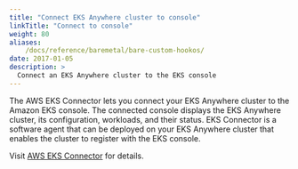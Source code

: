 ```yaml
---
title: "Connect EKS Anywhere cluster to console"
linkTitle: "Connect to console"
weight: 80
aliases:
    /docs/reference/baremetal/bare-custom-hookos/
date: 2017-01-05
description: >
  Connect an EKS Anywhere cluster to the EKS console
---
```


The AWS EKS Connector lets you connect your EKS Anywhere cluster to the Amazon EKS console. The connected console displays the EKS Anywhere cluster, its configuration, workloads, and their status.
EKS Connector is a software agent that can be deployed on your EKS Anywhere cluster that enables the cluster to register with the EKS console.

Visit [AWS EKS Connector](https://docs.aws.amazon.com/eks/latest/userguide/eks-connector.html) for details.
